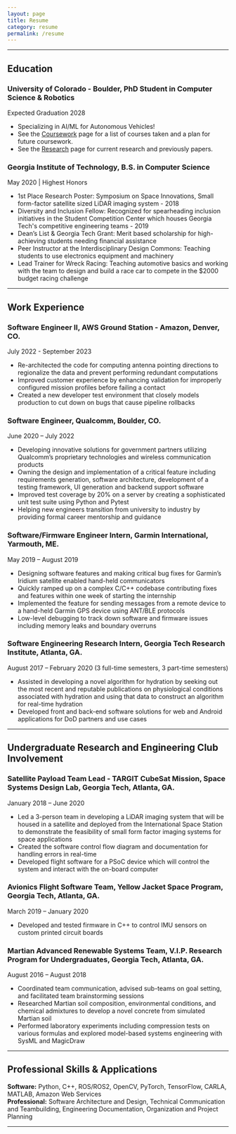 ```yaml
---
layout: page
title: Resume
category: resume
permalink: /resume
---
```


---

## Education

### University of Colorado - Boulder, PhD Student in Computer Science & Robotics
Expected Graduation 2028
* Specializing in AI/ML for Autonomous Vehicles!
* See the [Coursework](https://lorinachey.github.io/coursework) page for a list of courses taken and a plan for future coursework.
* See the [Research](https://lorinachey.github.io/research) page for current research and previously papers.

### Georgia Institute of Technology, B.S. in Computer Science
May 2020 | Highest Honors
* 1st Place Research Poster: Symposium on Space Innovations, Small form-factor satellite sized LiDAR imaging system - 2018
* Diversity and Inclusion Fellow: Recognized for spearheading inclusion initiatives in the Student Competition Center which houses Georgia Tech's competitive engineering teams - 2019
* Dean’s List & Georgia Tech Grant: Merit based scholarship for high-achieving students needing financial assistance
* Peer Instructor at the Interdisciplinary Design Commons: Teaching students to use electronics equipment and machinery
* Lead Trainer for Wreck Racing: Teaching automotive basics and working with the team to design and build a race car to compete in the $2000 budget racing challenge

---

## Work Experience
### Software Engineer II, AWS Ground Station - Amazon, Denver, CO.
July 2022 - September 2023
* Re-architected the code for computing antenna pointing directions to regionalize the data and prevent performing redundant computations
* Improved customer experience by enhancing validation for improperly configured mission profiles before failing a contact
* Created a new developer test environment that closely models production to cut down on bugs that cause pipeline rollbacks

### Software Engineer, Qualcomm, Boulder, CO.                           
June 2020 – July 2022
* Developing innovative solutions for government partners utilizing Qualcomm’s proprietary technologies and wireless communication products
* Owning the design and implementation of a critical feature including requirements generation, software architecture, development of a testing framework, UI generation and backend support software
* Improved test coverage by 20% on a server by creating a sophisticated unit test suite using Python and Pytest
* Helping new engineers transition from university to industry by providing formal career mentorship and guidance

### Software/Firmware Engineer Intern, Garmin International, Yarmouth, ME.                           
May 2019 – August 2019
* Designing software features and making critical bug fixes for Garmin’s Iridium satellite enabled hand-held communicators
* Quickly ramped up on a complex C/C++ codebase contributing fixes and features within one week of starting the internship
* Implemented the feature for sending messages from a remote device to a hand-held Garmin GPS device using ANT/BLE protocols
* Low-level debugging to track down software and firmware issues including memory leaks and boundary overruns

### Software Engineering Research Intern, Georgia Tech Research Institute, Atlanta, GA.
August 2017 – February 2020 (3 full-time semesters, 3 part-time semesters)
* Assisted in developing a novel algorithm for hydration by seeking out the most recent and reputable publications on physiological conditions associated with hydration and using that data to construct an algorithm for real-time hydration
* Developed front and back-end software solutions for web and Android applications for DoD partners and use cases

---

## Undergraduate Research and Engineering Club Involvement
### Satellite Payload Team Lead - TARGIT CubeSat Mission, Space Systems Design Lab, Georgia Tech, Atlanta, GA.
January 2018 – June 2020
* Led a 3-person team in developing a LiDAR imaging system that will be housed in a satellite and deployed from the International Space Station to demonstrate the feasibility of small form factor imaging systems for space applications
* Created the software control flow diagram and documentation for handling errors in real-time
* Developed flight software for a PSoC device which will control the system and interact with the on-board computer

### Avionics Flight Software Team, Yellow Jacket Space Program, Georgia Tech, Atlanta, GA.                           
March 2019 – January 2020
* Developed and tested firmware in C++ to control IMU sensors on custom printed circuit boards

### Martian Advanced Renewable Systems Team, V.I.P. Research Program for Undergraduates, Georgia Tech, Atlanta, GA.                           
August 2016 – August 2018
* Coordinated team communication, advised sub-teams on goal setting, and facilitated team brainstorming sessions 
* Researched Martian soil composition, environmental conditions, and chemical admixtures to develop a novel concrete from simulated Martian soil
* Performed laboratory experiments including compression tests on various formulas and explored model-based systems engineering with SysML and MagicDraw

---

## Professional Skills & Applications
**Software:** Python, C++, ROS/ROS2, OpenCV, PyTorch, TensorFlow, CARLA, MATLAB, Amazon Web Services \
**Professional:** Software Architecture and Design, Technical Communication  and Teambuilding, Engineering Documentation, Organization and Project Planning

---
